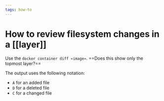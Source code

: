 ```yaml
---
tags: how-to
---
```


# How to review filesystem changes in a [[layer]]
Use the `docker container diff «image»`. ==Does this show only the topmost layer?==

The output uses the following notation:
* `A` for an added file
* `D` for a deleted file
* `C` for a changed file
